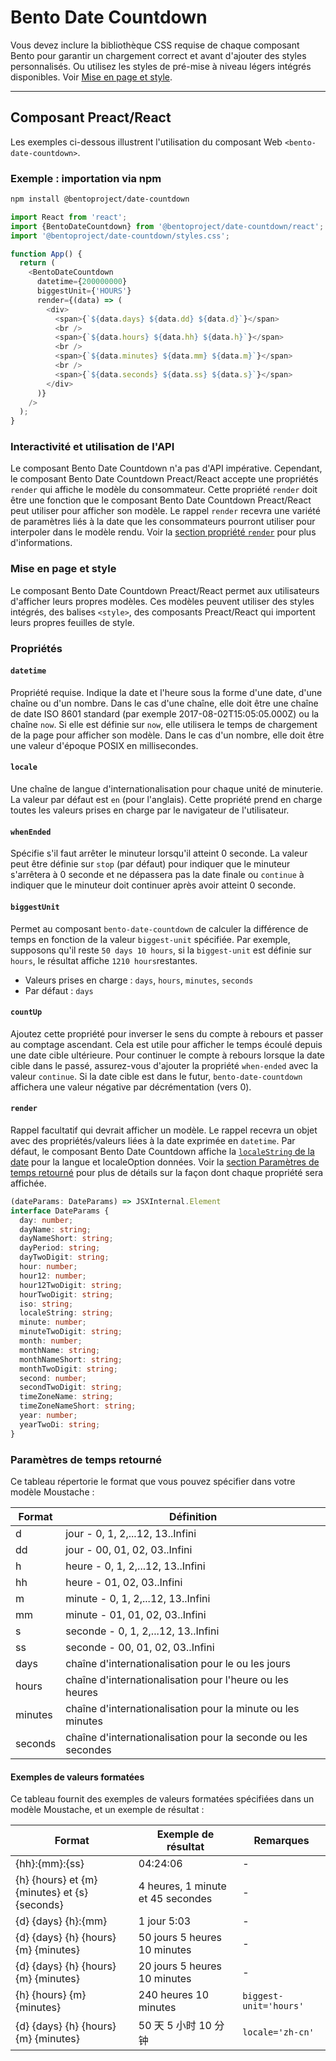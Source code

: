 # Bento Date Countdown

Vous devez inclure la bibliothèque CSS requise de chaque composant Bento pour garantir un chargement correct et avant d'ajouter des styles personnalisés. Ou utilisez les styles de pré-mise à niveau légers intégrés disponibles. Voir [Mise en page et style](#layout-and-style).

<!--
## Web Component

TODO(https://go.amp.dev/issue/36619): Restore this section. We don't include it because we don't support <template> in Bento Web Components yet.

An older version of this file contains the removed section, though it's incorrect:

https://github.com/ampproject/amphtml/blob/422d171e87571c4d125a2bf956e78e92444c10e8/extensions/amp-date-countdown/1.0/README.md
-->

---

## Composant Preact/React

Les exemples ci-dessous illustrent l'utilisation du composant Web `<bento-date-countdown>`.

### Exemple : importation via npm

```sh
npm install @bentoproject/date-countdown
```

```javascript
import React from 'react';
import {BentoDateCountdown} from '@bentoproject/date-countdown/react';
import '@bentoproject/date-countdown/styles.css';

function App() {
  return (
    <BentoDateCountdown
      datetime={200000000}
      biggestUnit={'HOURS'}
      render={(data) => (
        <div>
          <span>{`${data.days} ${data.dd} ${data.d}`}</span>
          <br />
          <span>{`${data.hours} ${data.hh} ${data.h}`}</span>
          <br />
          <span>{`${data.minutes} ${data.mm} ${data.m}`}</span>
          <br />
          <span>{`${data.seconds} ${data.ss} ${data.s}`}</span>
        </div>
      )}
    />
  );
}
```

### Interactivité et utilisation de l'API

Le composant Bento Date Countdown n'a pas d'API impérative. Cependant, le composant Bento Date Countdown Preact/React accepte une propriétés `render` qui affiche le modèle du consommateur. Cette propriété `render` doit être une fonction que le composant Bento Date Countdown Preact/React peut utiliser pour afficher son modèle. Le rappel `render` recevra une variété de paramètres liés à la date que les consommateurs pourront utiliser pour interpoler dans le modèle rendu. Voir la <a href="#render" data-md-type="link">section propriété `render`</a> pour plus d'informations.

### Mise en page et style

Le composant Bento Date Countdown Preact/React permet aux utilisateurs d'afficher leurs propres modèles. Ces modèles peuvent utiliser des styles intégrés, des balises `<style>`, des composants Preact/React qui importent leurs propres feuilles de style.

### Propriétés

#### `datetime`

Propriété requise. Indique la date et l'heure sous la forme d'une date, d'une chaîne ou d'un nombre. Dans le cas d'une chaîne, elle doit être une chaîne de date ISO 8601 standard (par exemple 2017-08-02T15:05:05.000Z) ou la chaîne `now`. Si elle est définie sur `now`, elle utilisera le temps de chargement de la page pour afficher son modèle. Dans le cas d'un nombre, elle doit être une valeur d'époque POSIX en millisecondes.

#### `locale`

Une chaîne de langue d'internationalisation pour chaque unité de minuterie. La valeur par défaut est `en` (pour l'anglais). Cette propriété prend en charge toutes les valeurs prises en charge par le navigateur de l'utilisateur.

#### `whenEnded`

Spécifie s'il faut arrêter le minuteur lorsqu'il atteint 0 seconde. La valeur peut être définie sur `stop` (par défaut) pour indiquer que le minuteur s'arrêtera à 0 seconde et ne dépassera pas la date finale ou `continue` à indiquer que le minuteur doit continuer après avoir atteint 0 seconde.

#### `biggestUnit`

Permet au composant `bento-date-countdown` de calculer la différence de temps en fonction de la valeur `biggest-unit` spécifiée. Par exemple, supposons qu'il reste `50 days 10 hours`, si la `biggest-unit` est définie sur `hours`, le résultat affiche `1210 hours`restantes.

- Valeurs prises en charge : `days`, `hours`, `minutes`, `seconds`
- Par défaut : `days`

#### `countUp`

Ajoutez cette propriété pour inverser le sens du compte à rebours et passer au comptage ascendant. Cela est utile pour afficher le temps écoulé depuis une date cible ultérieure. Pour continuer le compte à rebours lorsque la date cible dans le passé, assurez-vous d'ajouter la propriété `when-ended` avec la valeur `continue`. Si la date cible est dans le futur, `bento-date-countdown` affichera une valeur négative par décrémentation (vers 0).

#### `render`

Rappel facultatif qui devrait afficher un modèle. Le rappel recevra un objet avec des propriétés/valeurs liées à la date exprimée en `datetime`. Par défaut, le composant Bento Date Countdown affiche la [`localeString` de la date](https://developer.mozilla.org/en-US/docs/Web/JavaScript/Reference/Global_Objects/Date/toLocaleString) pour la langue et localeOption données. Voir la [section Paramètres de temps retourné](#returned-time-parameters) pour plus de détails sur la façon dont chaque propriété sera affichée.

```typescript
(dateParams: DateParams) => JSXInternal.Element
interface DateParams {
  day: number;
  dayName: string;
  dayNameShort: string;
  dayPeriod: string;
  dayTwoDigit: string;
  hour: number;
  hour12: number;
  hour12TwoDigit: string;
  hourTwoDigit: string;
  iso: string;
  localeString: string;
  minute: number;
  minuteTwoDigit: string;
  month: number;
  monthName: string;
  monthNameShort: string;
  monthTwoDigit: string;
  second: number;
  secondTwoDigit: string;
  timeZoneName: string;
  timeZoneNameShort: string;
  year: number;
  yearTwoDi: string;
}
```

### Paramètres de temps retourné

Ce tableau répertorie le format que vous pouvez spécifier dans votre modèle Moustache :

Format | Définition
--- | ---
d | jour - 0, 1, 2,...12, 13..Infini
dd | jour - 00, 01, 02, 03..Infini
h | heure - 0, 1, 2,...12, 13..Infini
hh | heure - 01, 02, 03..Infini
m | minute - 0, 1, 2,...12, 13..Infini
mm | minute - 01, 01, 02, 03..Infini
s | seconde - 0, 1, 2,...12, 13..Infini
ss | seconde - 00, 01, 02, 03..Infini
days | chaîne d'internationalisation pour le ou les jours
hours | chaîne d'internationalisation pour l'heure ou les heures
minutes | chaîne d'internationalisation pour la minute ou les minutes
seconds | chaîne d'internationalisation pour la seconde ou les secondes

#### Exemples de valeurs formatées

Ce tableau fournit des exemples de valeurs formatées spécifiées dans un modèle Moustache, et un exemple de résultat :

Format | Exemple de résultat | Remarques
--- | --- | ---
{hh}:{mm}:{ss} | 04:24:06 | -
{h} {hours} et  {m} {minutes} et {s} {seconds} | 4 heures, 1 minute et 45 secondes | -
{d} {days} {h}:{mm} | 1 jour 5:03 | -
{d} {days} {h} {hours} {m} {minutes} | 50 jours 5 heures 10 minutes | -
{d} {days} {h} {hours} {m} {minutes} | 20 jours 5 heures 10 minutes | -
{h} {hours} {m} {minutes} | 240 heures 10 minutes | `biggest-unit='hours'`
{d} {days} {h} {hours} {m} {minutes} | 50 天 5 小时 10 分钟 | `locale='zh-cn'`
